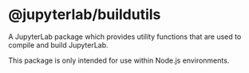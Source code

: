 # @jupyterlab/buildutils

A JupyterLab package which provides utility functions that are used to compile
and build JupyterLab.

This package is only intended for use within Node.js environments.
